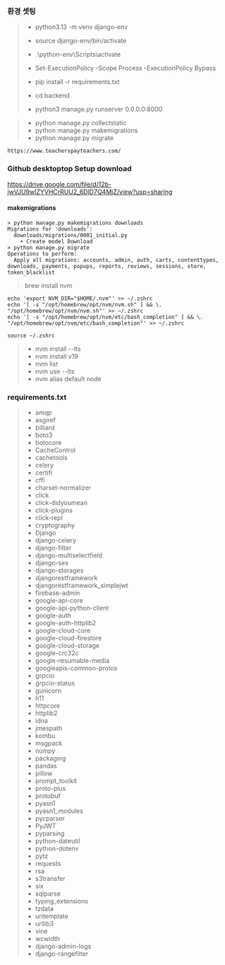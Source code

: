 
### 환경 셋팅 

>  - python3.13 -m venv django-env
>  - source django-env/bin/activate
>  - .\python-env\Scripts\activate
>  - Set-ExecutionPolicy -Scope Process -ExecutionPolicy Bypass
>  - pip install -r requirements.txt
>
>  - cd backend
>  - python3 manage.py runserver 0.0.0.0:8000 

>  - python manage.py collectstatic
>  - python manage.py makemigrations 
>  - python manage.py migrate   

```
https://www.teacherspayteachers.com/
```

### Github desktoptop Setup download 
https://drive.google.com/file/d/12b-jwVJU9wIZYVHCrRUU2_6DlD7Q4MjZ/view?usp=sharing


#### makemigrations
```
> python manage.py makemigrations downloads
Migrations for 'downloads':
  downloads/migrations/0001_initial.py
    + Create model Download
> python manage.py migrate   
Operations to perform:
  Apply all migrations: accounts, admin, auth, carts, contenttypes, downloads, payments, popups, reports, reviews, sessions, store, token_blacklist
```

> brew install nvm

```
echo 'export NVM_DIR="$HOME/.nvm"' >> ~/.zshrc
echo '[ -s "/opt/homebrew/opt/nvm/nvm.sh" ] && \. "/opt/homebrew/opt/nvm/nvm.sh"' >> ~/.zshrc
echo '[ -s "/opt/homebrew/opt/nvm/etc/bash_completion" ] && \. "/opt/homebrew/opt/nvm/etc/bash_completion"' >> ~/.zshrc

source ~/.zshrc
```

> - nvm install --lts
> - nvm install v19 
> - nvm list 
> - nvm use --lts
> - nvm alias default node




### requirements.txt 

> - amqp
> - asgiref
> - billiard
> - boto3
> - botocore
> - CacheControl
> - cachetools
> - celery
> - certifi
> - cffi
> - charset-normalizer
> - click
> - click-didyoumean
> - click-plugins
> - click-repl
> - cryptography
> - Django
> - django-celery
> - django-filter
> - django-multiselectfield
> - django-ses
> - django-storages
> - djangorestframework
> - djangorestframework_simplejwt
> - firebase-admin
> - google-api-core
> - google-api-python-client
> - google-auth
> - google-auth-httplib2
> - google-cloud-core
> - google-cloud-firestore
> - google-cloud-storage
> - google-crc32c
> - google-resumable-media
> - googleapis-common-protos
> - grpcio
> - grpcio-status
> - gunicorn
> - h11
> - httpcore
> - httplib2
> - idna
> - jmespath
> - kombu
> - msgpack
> - numpy
> - packaging
> - pandas
> - pillow
> - prompt_toolkit
> - proto-plus
> - protobuf
> - pyasn1
> - pyasn1_modules
> - pycparser
> - PyJWT
> - pyparsing
> - python-dateutil
> - python-dotenv
> - pytz
> - requests
> - rsa
> - s3transfer
> - six
> - sqlparse
> - typing_extensions
> - tzdata
> - uritemplate
> - urllib3
> - vine
> - wcwidth
> - django-admin-logs
> - django-rangefilter

